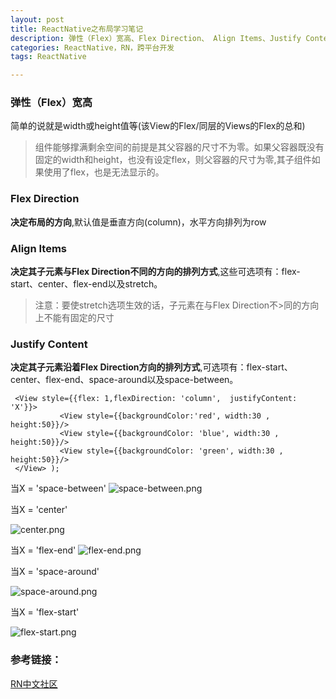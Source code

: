 ```yaml
---
layout: post
title: ReactNative之布局学习笔记
description: 弹性（Flex）宽高、Flex Direction、 Align Items、Justify Content
categories: ReactNative，RN，跨平台开发
tags: ReactNative

---
```

### 弹性（Flex）宽高

简单的说就是width或height值等(该View的Flex/同层的Views的Flex的总和)

> 组件能够撑满剩余空间的前提是其父容器的尺寸不为零。如果父容器既没有固定的width和height，也没有设定flex，则父容器的尺寸为零,其子组件如果使用了flex，也是无法显示的。

### Flex Direction

**决定布局的方向**,默认值是垂直方向(column)，水平方向排列为row

### Align Items

**决定其子元素与Flex Direction不同的方向的排列方式**,这些可选项有：flex-start、center、flex-end以及stretch。

> 注意：要使stretch选项生效的话，子元素在与Flex Direction不>同的方向上不能有固定的尺寸

### Justify Content

**决定其子元素沿着Flex Direction方向的排列方式**,可选项有：flex-start、center、flex-end、space-around以及space-between。

```
 <View style={{flex: 1,flexDirection: 'column',  justifyContent: 'X'}}>
           <View style={{backgroundColor:'red', width:30 , height:50}}/>
           <View style={{backgroundColor: 'blue', width:30 , height:50}}/>
           <View style={{backgroundColor: 'green', width:30 , height:50}}/>
 </View> );
```
当X = 'space-between'
![space-between.png](http://upload-images.jianshu.io/upload_images/157410-c4a3d81fd0b1cf17.png?imageMogr2/auto-orient/strip%7CimageView2/2/w/310)

当X = 'center'

![center.png](http://upload-images.jianshu.io/upload_images/157410-b3d523f4f22620f3.png?imageMogr2/auto-orient/strip%7CimageView2/2/w/310)

当X = 'flex-end'
![flex-end.png](http://upload-images.jianshu.io/upload_images/157410-9b07c2662ef08072.png?imageMogr2/auto-orient/strip%7CimageView2/2/w/310)

当X = 'space-around'

![space-around.png](http://upload-images.jianshu.io/upload_images/157410-22d913ada8a070c5.png?imageMogr2/auto-orient/strip%7CimageView2/2/w/310)

当X = 'flex-start'

![flex-start.png](http://upload-images.jianshu.io/upload_images/157410-45aab586559567af.png?imageMogr2/auto-orient/strip%7CimageView2/2/w/310)

### 参考链接：
[RN中文社区](http://reactnative.cn/docs/0.42/layout-with-flexbox.html#content)

